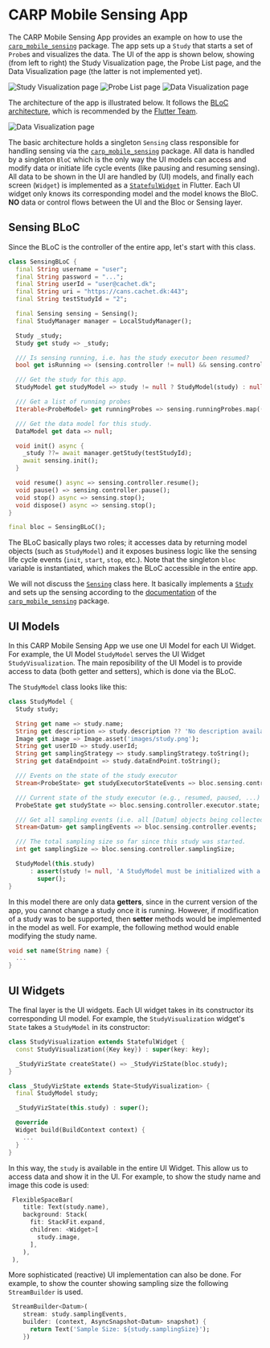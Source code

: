 # CARP Mobile Sensing App

The CARP Mobile Sensing App provides an example on how to use the [`carp_mobile_sensing`](https://pub.dartlang.org/packages/carp_mobile_sensing) package.
The app sets up a `Study` that starts a set of `Probe`s and visualizes the data. The UI of the app is shown below, showing
(from left to right) the Study Visualization page, the Probe List page, and the Data Visualization page (the latter is not implemented yet).

![Study Visualization page](documentation/study_viz.jpeg) 
![Probe List page](documentation/probe_list.jpeg) 
![Data Visualization page](documentation/data_viz.jpeg) 


The architecture of the app is illustrated below. It follows the [BLoC architecture](https://medium.com/flutterpub/architecting-your-flutter-project-bd04e144a8f1),
which is recommended by the [Flutter Team](https://www.youtube.com/watch?v=PLHln7wHgPE).


![Data Visualization page](documentation/architecture.png)

The basic architecture holds a singleton `Sensing` class responsible for handling sensing via the [`carp_mobile_sensing`](https://pub.dartlang.org/packages/carp_mobile_sensing) package. 
All data is handled by a singleton `BloC` which is the only way the UI models can access and modify
data or initiate life cycle events (like pausing and resuming sensing).
All data to be shown in the UI are handled by (UI) models, and finally each screen (`Widget`)
is implemented as a [`StatefulWidget`](https://docs.flutter.io/flutter/widgets/StatefulWidget-class.html)
in Flutter. Each UI widget only knows its corresponding model
and the model knows the BloC. **NO** data or control flows between the UI and the Bloc or Sensing layer.

## Sensing BLoC

Since the BLoC is the controller of the entire app, let's start with this class.

````dart
class SensingBLoC {
  final String username = "user";
  final String password = "...";
  final String userId = "user@cachet.dk";
  final String uri = "https://cans.cachet.dk:443";
  final String testStudyId = "2";

  final Sensing sensing = Sensing();
  final StudyManager manager = LocalStudyManager();

  Study _study;
  Study get study => _study;

  /// Is sensing running, i.e. has the study executor been resumed?
  bool get isRunning => (sensing.controller != null) && sensing.controller.executor.state == ProbeState.resumed;

  /// Get the study for this app.
  StudyModel get studyModel => study != null ? StudyModel(study) : null;

  /// Get a list of running probes
  Iterable<ProbeModel> get runningProbes => sensing.runningProbes.map((probe) => ProbeModel(probe));

  /// Get the data model for this study.
  DataModel get data => null;

  void init() async {
    _study ??= await manager.getStudy(testStudyId);
    await sensing.init();
  }

  void resume() async => sensing.controller.resume();
  void pause() => sensing.controller.pause();
  void stop() async => sensing.stop();
  void dispose() async => sensing.stop();
}

final bloc = SensingBLoC();
````

The BLoC basically plays two roles; it accesses data by returning model objects (such as `StudyModel`)
and it exposes business logic like the sensing life cycle events (`init`, `start`, `stop`, etc.).
Note that the singleton `bloc` variable is instantiated, which makes the BLoC accessible in the entire app.

We will not discuss the [`Sensing`](https://github.com/cph-cachet/carp.sensing-flutter/blob/master/carp_mobile_sensing_app/lib/src/sensing/sensing.dart) 
class here. It basically implements a [`Study`](https://pub.dartlang.org/documentation/carp_mobile_sensing/latest/core/Study-class.html) and sets up the sensing according to the
[documentation](https://github.com/cph-cachet/carp.sensing-flutter/wiki) of the [`carp_mobile_sensing`](https://pub.dartlang.org/packages/carp_mobile_sensing) package.

 ## UI Models
 
 In this CARP Mobile Sensing App we use one UI Model for each UI Widget.
 For example, the UI Model `StudyModel` serves the UI Widget `StudyVisualization`.
 The main reposibility of the UI Model is to provide access to data (both getter and setters), 
 which is done via the BLoC.

The `StudyModel` class looks like this:

`````dart
class StudyModel {
  Study study;

  String get name => study.name;
  String get description => study.description ?? 'No description available.';
  Image get image => Image.asset('images/study.png');
  String get userID => study.userId;
  String get samplingStrategy => study.samplingStrategy.toString();
  String get dataEndpoint => study.dataEndPoint.toString();

  /// Events on the state of the study executor
  Stream<ProbeState> get studyExecutorStateEvents => bloc.sensing.controller.executor.stateEvents;

  /// Current state of the study executor (e.g., resumed, paused, ...)
  ProbeState get studyState => bloc.sensing.controller.executor.state;

  /// Get all sampling events (i.e. all [Datum] objects being collected).
  Stream<Datum> get samplingEvents => bloc.sensing.controller.events;

  /// The total sampling size so far since this study was started.
  int get samplingSize => bloc.sensing.controller.samplingSize;

  StudyModel(this.study)
      : assert(study != null, 'A StudyModel must be initialized with a real Study.'),
        super();
}
`````

In this model there are only data **getters**, since in the current version of the app, you
cannot change a study once it is running. However, if modification of a study was to be 
supported, then **setter** methods would be implemented in the model as well.
For example, the following method would enable modifying the study name.

````dart
void set name(String name) {
  ...
}
````

## UI Widgets

The final layer is the UI widgets. 
Each UI widget takes in its constructor its corresponding UI model. 
For example, the `StudyVisualization` widget's `State` takes a `StudyModel` in its constructor:

`````dart
class StudyVisualization extends StatefulWidget {
  const StudyVisualization({Key key}) : super(key: key);

  _StudyVizState createState() => _StudyVizState(bloc.study);
}

class _StudyVizState extends State<StudyVisualization> {
  final StudyModel study;

  _StudyVizState(this.study) : super();

  @override
  Widget build(BuildContext context) {
    ... 
  }
}
`````

In this way, the `study` is available in the entire UI Widget. 
This allow us to access data and show it in the UI. For example, to show the study name and image
this code is used:

````dart
 FlexibleSpaceBar(
    title: Text(study.name),
    background: Stack(
      fit: StackFit.expand,
      children: <Widget>[
        study.image,
      ],
    ),
 ),

````

More sophisticated (reactive) UI implementation can also be done. For example, to show the
counter showing sampling size the following `StreamBuilder` is used.

`````dart
 StreamBuilder<Datum>(
    stream: study.samplingEvents,
    builder: (context, AsyncSnapshot<Datum> snapshot) {
      return Text('Sample Size: ${study.samplingSize}');
    })
`````

